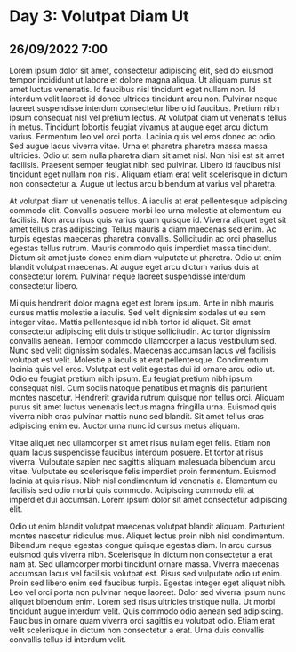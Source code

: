 # Day 3: Volutpat Diam Ut
## 26/09/2022 7:00
Lorem ipsum dolor sit amet, consectetur adipiscing elit, sed do eiusmod tempor incididunt ut labore et dolore magna aliqua. Ut aliquam purus sit amet luctus venenatis. Id faucibus nisl tincidunt eget nullam non. Id interdum velit laoreet id donec ultrices tincidunt arcu non. Pulvinar neque laoreet suspendisse interdum consectetur libero id faucibus. Pretium nibh ipsum consequat nisl vel pretium lectus. At volutpat diam ut venenatis tellus in metus. Tincidunt lobortis feugiat vivamus at augue eget arcu dictum varius. Fermentum leo vel orci porta. Lacinia quis vel eros donec ac odio. Sed augue lacus viverra vitae. Urna et pharetra pharetra massa massa ultricies. Odio ut sem nulla pharetra diam sit amet nisl. Non nisi est sit amet facilisis. Praesent semper feugiat nibh sed pulvinar. Libero id faucibus nisl tincidunt eget nullam non nisi. Aliquam etiam erat velit scelerisque in dictum non consectetur a. Augue ut lectus arcu bibendum at varius vel pharetra.

At volutpat diam ut venenatis tellus. A iaculis at erat pellentesque adipiscing commodo elit. Convallis posuere morbi leo urna molestie at elementum eu facilisis. Non arcu risus quis varius quam quisque id. Viverra aliquet eget sit amet tellus cras adipiscing. Tellus mauris a diam maecenas sed enim. Ac turpis egestas maecenas pharetra convallis. Sollicitudin ac orci phasellus egestas tellus rutrum. Mauris commodo quis imperdiet massa tincidunt. Dictum sit amet justo donec enim diam vulputate ut pharetra. Odio ut enim blandit volutpat maecenas. At augue eget arcu dictum varius duis at consectetur lorem. Pulvinar neque laoreet suspendisse interdum consectetur libero.

Mi quis hendrerit dolor magna eget est lorem ipsum. Ante in nibh mauris cursus mattis molestie a iaculis. Sed velit dignissim sodales ut eu sem integer vitae. Mattis pellentesque id nibh tortor id aliquet. Sit amet consectetur adipiscing elit duis tristique sollicitudin. Ac tortor dignissim convallis aenean. Tempor commodo ullamcorper a lacus vestibulum sed. Nunc sed velit dignissim sodales. Maecenas accumsan lacus vel facilisis volutpat est velit. Molestie a iaculis at erat pellentesque. Condimentum lacinia quis vel eros. Volutpat est velit egestas dui id ornare arcu odio ut. Odio eu feugiat pretium nibh ipsum. Eu feugiat pretium nibh ipsum consequat nisl. Cum sociis natoque penatibus et magnis dis parturient montes nascetur. Hendrerit gravida rutrum quisque non tellus orci. Aliquam purus sit amet luctus venenatis lectus magna fringilla urna. Euismod quis viverra nibh cras pulvinar mattis nunc sed blandit. Sit amet tellus cras adipiscing enim eu. Auctor urna nunc id cursus metus aliquam.

Vitae aliquet nec ullamcorper sit amet risus nullam eget felis. Etiam non quam lacus suspendisse faucibus interdum posuere. Et tortor at risus viverra. Vulputate sapien nec sagittis aliquam malesuada bibendum arcu vitae. Vulputate eu scelerisque felis imperdiet proin fermentum. Euismod lacinia at quis risus. Nibh nisl condimentum id venenatis a. Elementum eu facilisis sed odio morbi quis commodo. Adipiscing commodo elit at imperdiet dui accumsan. Lorem ipsum dolor sit amet consectetur adipiscing elit.

Odio ut enim blandit volutpat maecenas volutpat blandit aliquam. Parturient montes nascetur ridiculus mus. Aliquet lectus proin nibh nisl condimentum. Bibendum neque egestas congue quisque egestas diam. In arcu cursus euismod quis viverra nibh. Scelerisque in dictum non consectetur a erat nam at. Sed ullamcorper morbi tincidunt ornare massa. Viverra maecenas accumsan lacus vel facilisis volutpat est. Risus sed vulputate odio ut enim. Proin sed libero enim sed faucibus turpis. Egestas integer eget aliquet nibh. Leo vel orci porta non pulvinar neque laoreet. Dolor sed viverra ipsum nunc aliquet bibendum enim. Lorem sed risus ultricies tristique nulla. Ut morbi tincidunt augue interdum velit. Quis commodo odio aenean sed adipiscing. Faucibus in ornare quam viverra orci sagittis eu volutpat odio. Etiam erat velit scelerisque in dictum non consectetur a erat. Urna duis convallis convallis tellus id interdum velit.